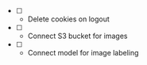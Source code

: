 - [ ] - Delete cookies on logout
- [ ] - Connect S3 bucket for images
- [ ] - Connect model for image labeling